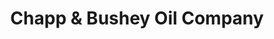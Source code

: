 ---
title: "Chapp & Bushey Oil Company"
url: /south-rockwood/chapp-und-bushey-oil-company/
shop: Lebensmittel
---